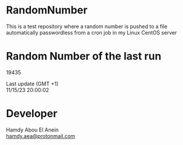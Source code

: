 # RandomNumber    
This is a test repository where a random number is pushed to a file automatically passwordless from a cron job in my Linux CentOS server    
# Random Number of the last run   
19435
      
Last update (GMT +1)    
11/15/23 20:00:02
# Developer    
Hamdy Abou El Anein   
hamdy.aea@protonmail.com
